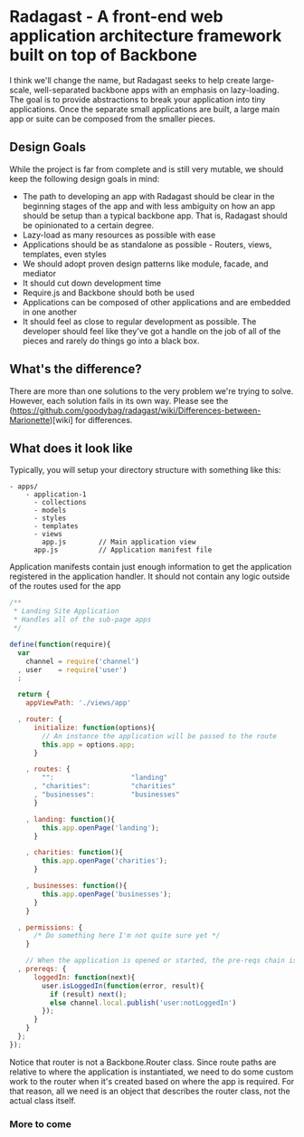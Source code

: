 # Radagast - A front-end web application architecture framework built on top of Backbone

I think we'll change the name, but Radagast seeks to help create large-scale, well-separated backbone apps with an emphasis on lazy-loading. The goal is to provide abstractions to break your application into tiny applications. Once the separate small applications are built, a large main app or suite can be composed from the smaller pieces.

## Design Goals

While the project is far from complete and is still very mutable, we should keep the following design goals in mind:

* The path to developing an app with Radagast should be clear in the beginning stages of the app and with less ambiguity on how an app should be setup than a typical backbone app. That is, Radagast should be opinionated to a certain degree.
* Lazy-load as many resources as possible with ease
* Applications should be as standalone as possible - Routers, views, templates, even styles
* We should adopt proven design patterns like module, facade, and mediator
* It should cut down development time
* Require.js and Backbone should both be used
* Applications can be composed of other applications and are embedded in one another
* It should feel as close to regular development as possible. The developer should feel like they've got a handle on the job of all of the pieces and rarely do things go into a black box.

## What's the difference?

There are more than one solutions to the very problem we're trying to solve. However, each solution fails in its own way. Please see the (https://github.com/goodybag/radagast/wiki/Differences-between-Marionette)[wiki] for differences.

## What does it look like

Typically, you will setup your directory structure with something like this:

```
- apps/
    - application-1
      - collections
      - models
      - styles
      - templates
      - views
        app.js        // Main application view
      app.js          // Application manifest file
```

Application manifests contain just enough information to get the application registered in the application handler. It should not contain any logic outside of the routes used for the app

```javascript
/**
 * Landing Site Application
 * Handles all of the sub-page apps
 */

define(function(require){
  var
    channel = require('channel')
  , user    = require('user')
  ;

  return {
    appViewPath: './views/app'

  , router: {
      initialize: function(options){
        // An instance the application will be passed to the route
        this.app = options.app;
      }

    , routes: {
        "":                   "landing"
      , "charities":          "charities"
      , "businesses":         "businesses"
      }

    , landing: function(){
        this.app.openPage('landing');
      }

    , charities: function(){
        this.app.openPage('charities');
      }

    , businesses: function(){
        this.app.openPage('businesses');
      }
    }

  , permissions: {
      /* Do something here I'm not quite sure yet */
    }

    // When the application is opened or started, the pre-reqs chain is called
  , prereqs: {
      loggedIn: function(next){
        user.isLoggedIn(function(error, result){
          if (result) next();
          else channel.local.publish('user:notLoggedIn')
        });
      }
    }
  };
});
```

Notice that router is not a Backbone.Router class. Since route paths are relative to where the application is instantiated, we need to do some custom work to the router when it's created based on where the app is required. For that reason, all we need is an object that describes the router class, not the actual class itself.

### More to come